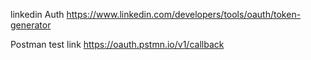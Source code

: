 linkedin Auth
https://www.linkedin.com/developers/tools/oauth/token-generator


Postman test link
https://oauth.pstmn.io/v1/callback